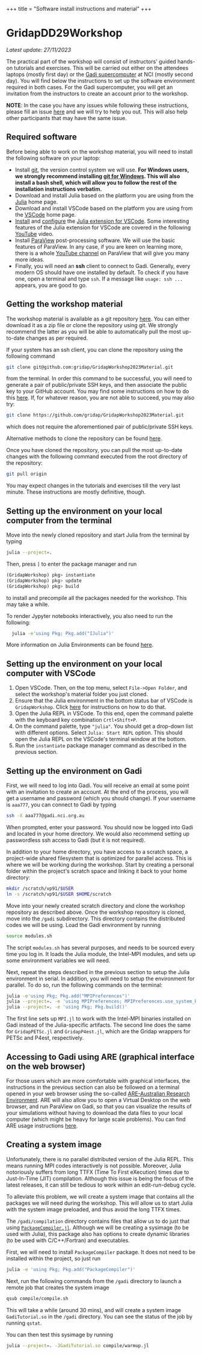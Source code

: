 +++
title = "Software install instructions and material"
+++

# GridapDD29Workshop

*Latest update: 27/11/2023*

The practical part of the workshop will consist of instructors' guided hands-on tutorials and exercises.
This will be carried out  either
on the attendees laptops (mostly first day) or the [Gadi supercomputer](https://opus.nci.org.au/display/Help/Gadi+User+Guide) at 
NCI (mostly second day). You will find below the instructions to set up the software environment required in both cases.
For the Gadi supercomputer, you will get an invitation from the instructors to create an account prior to the 
workshop.

**NOTE**: In the case you have any issues while following these instructions, please fill an issue [here](https://github.com/gridap/GridapWorkshop2023Material/issues) 
and we will try to help you out. This will also help other participants that may have the same issue.

## Required software

Before being able to work on the workshop material, you will need to install the following software on your laptop:

- Install [git](https://git-scm.com/book/en/v2/Getting-Started-Installing-Git), the version control system we will use. **For Windows users, we strongly recommend installing [git for Windows](https://gitforwindows.org/). This will also install a bash shell, which will allow you to follow the rest of the installation instructions verbatim.**
- Download and install Julia based on the platform you are using from the [Julia](https://julialang.org/downloads/platform/) home page.
- Download and install VSCode based on the platform you are using from the [VSCode](https://code.visualstudio.com/download) home page. 
- [Install](https://www.julia-vscode.org/docs/dev/gettingstarted/#Installing-the-Julia-extension) and [configure](https://www.julia-vscode.org/docs/dev/gettingstarted/#Configuring-the-Julia-extension) the [Julia extension for VSCode](https://code.visualstudio.com/docs/languages/julia). Some interesting features of the Julia extension for VSCode are covered in the following [YouTube](https://www.youtube.com/watch?v=IdhnP00Y1Ks&t=125s) video.
- Install [ParaView](https://www.paraview.org/download/) post-processing software. We will use the basic features of ParaView. In any case, if you are 
  keen on learning more,  there is a whole [YouTube channel](https://www.youtube.com/playlist?list=PLvkU6i2iQ2fpcVsqaKXJT5Wjb9_ttRLK-) on ParaView that will give you many more ideas. 
- Finally, you will need an **ssh** client to connect to Gadi. Generally, every modern OS should have one installed by default. To check if you have one, open a terminal and type `ssh`. If a message like `usage: ssh ...` appears, you are good to go.

## Getting the workshop material

The workshop material is available as a git repository [here](https://github.com/gridap/GridapWorkshop2023Material). You can either download it as a zip file or clone the repository using git. We strongly recommend the latter as you will be able to automatically pull the most up-to-date changes as per required.

If your system has an ssh client, you can clone the repository using the following command

```bash
git clone git@github.com:gridap/GridapWorkshop2023Material.git
```

from the terminal. In order this command to be successful, you will need to generate a pair of public/private SSH keys, and then associate the public key to your GitHub account. You may find some instructions on how to do this [here](https://github.com/MonashMath/SCI1022/blob/master/Git.md#182-connecting-to-github-with-ssh-keys). If, for whatever reason, you are not able to succeed, you may also try:

```bash
git clone https://github.com/gridap/GridapWorkshop2023Material.git
```

which does not require the aforementioned pair of public/private SSH keys.

Alternative methods to clone the repository can be found [here](https://docs.github.com/en/repositories/creating-and-managing-repositories/cloning-a-repository).

Once you have cloned the repository, you can pull the most up-to-date changes with the following command executed from the root directory of the repository:

```bash
git pull origin
```

You may expect changes in the tutorials and exercises till the very last minute. These instructions are mostly definitive, though.

## Setting up the environment on your local computer from the terminal

Move into the newly cloned repository and start Julia from the terminal by typing

```bash
julia --project=.
```

Then, press `]` to enter the package manager and run

```julia
(GridapWorkshop) pkg> instantiate
(GridapWorkshop) pkg> update
(GridapWorkshop) pkg> build
```

to install and precompile all the packages needed for the workshop. This may take a while.

To render Jypyter notebooks interactively, you also need to run the following:

```bash
  julia -e'using Pkg; Pkg.add("IJulia")'
```

More information on Julia Environments can be found [here](https://pkgdocs.julialang.org/v1/environments/).

## Setting up the environment on your local computer with VSCode

1. Open VSCode. Then, on the top menu, select `File->Open Folder`, and select the workshop's material folder you just cloned.
2. Ensure that the Julia environment in the bottom status bar of VSCode is `GridapWorkshop`. Click [here](https://www.julia-vscode.org/docs/dev/userguide/env/#Julia-Environments) for instructions on how to do that.
3. Open the Julia REPL in VSCode. To this end, open the command palette with the keyboard key combination `Crtl+Shift+P`.
4. On the command palette, type `"julia"`. You should get a drop-down list with different options. Select `Julia: Start REPL` option. This should open the Julia REPL on the VSCode's terminal window at the bottom.
5. Run the `instantiate` package manager command as described in the previous section. 

## Setting up the environment on Gadi

First, we will need to log into Gadi. You will receive an email at some point with an invitation to create an account. At the end of the process, you will get a username and password (which you should change). If your username is `aaa777`, you can connect to Gadi by typing

```bash
ssh -X aaa777@gadi.nci.org.au
```

When prompted, enter your password. You should now be logged into Gadi and located in your home directory. We would also recommend setting up passwordless ssh access to Gadi (but it is not required).

In addition to your home directory, you have access to a scratch space, a project-wide shared filesystem that is optimized for parallel access. This is where we will be working during the workshop. Start by creating a personal folder within the project's scratch space and linking it back to your home directory:

```bash
mkdir /scratch/vp91/$USER
ln -s /scratch/vp91/$USER $HOME/scratch
```

Move into your newly created scratch directory and clone the workshop repository as described above. Once the workshop repository is cloned, move into the `/gadi` subdirectory. This directory contains the distributed codes we will be using. Load the Gadi environment by running

```bash
source modules.sh
```

The script `modules.sh` has several purposes, and needs to be sourced every time you log in. It loads the Julia module, the Intel-MPI modules, and sets up some environment variables we will need.

Next, repeat the steps described in the previous section to setup the Julia environment in serial.
In addition, you will need to setup the environment for parallel. To do so, run the following commands on the terminal:

```bash
julia -e'using Pkg; Pkg.add("MPIPreferences")'
julia --project=. -e 'using MPIPreferences; MPIPreferences.use_system_binary()'
julia --project=. -e 'using Pkg; Pkg.build()'
```

The first line sets up `MPI.jl` to work with the Intel-MPI binaries installed on Gadi instead of the Julia-specific artifacts. The second line does the same for `GridapPETSc.jl` and `GridapP4est.jl`, which are the Gridap wrappers for PETSc and P4est, respectively.

## Accessing to Gadi using ARE (graphical interface on the web browser)

For those users which are more comfortable with graphical interfaces, the instructions in the previous section can also be followed on a terminal opened in your web browser using the so-called [ARE-Australian Research Environment](https://opus.nci.org.au/display/Help/ARE+User+Guide). ARE will also allow you to open a Virtual Desktop on the web browser, and run ParaView on Gadi, so that you can visualize the results of your simulations without having to download the data files to your local computer (which might be heavy for large scale problems). You can find ARE usage instructions [here](https://opus.nci.org.au/display/Help/ARE+User+Guide).

## Creating a system image

Unfortunately, there is no parallel distributed version of the Julia REPL. This means running MPI codes interactively is not possible. Moreover, Julia notoriously suffers from long TTFX (Time To First eXecution) times due to Just-In-Time (JIT) compilation. Although this issue is being the focus of the latest releases, it can still be tedious to work within an edit-run-debug cycle.

To alleviate this problem, we will create a system image that contains all the packages we will need during the workshop. This will allow us to start Julia with the system image preloaded, and thus avoid the long TTFX times.

The `/gadi/compilation` directory contains files that allow us to do just that using [`PackageCompiler.jl`](https://julialang.github.io/PackageCompiler.jl/stable/). Although we will be creating a sysimage (to be used with Julia), this package also has options to create dynamic libraries (to be used with C/C++/Fortran) and executables.

First, we will need to install `PackageCompiler` package. It does not need to be installed within the project, so just run

```bash
julia -e 'using Pkg; Pkg.add("PackageCompiler")'
```

Next, run the following commands from the `/gadi` directory to launch a remote job that creates the system image

```bash
qsub compile/compile.sh
```

This will take a while (around 30 mins), and will create a system image `GadiTutorial.so` in the `/gadi` directory. You can see the status of the job by running `qstat`.

You can then test this sysimage by running

```bash
julia --project=. -JGadiTutorial.so compile/warmup.jl
```
